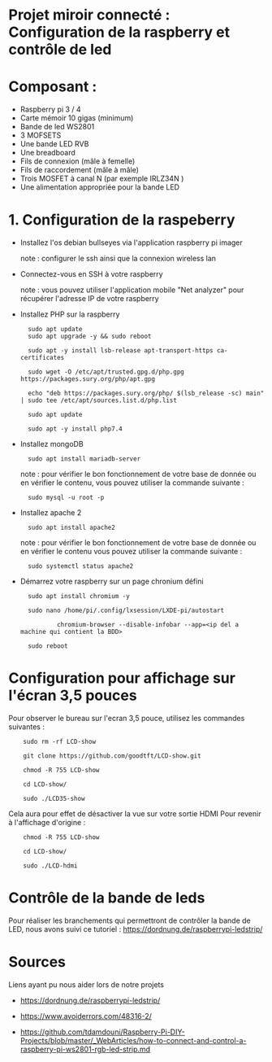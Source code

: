# Projet miroir connecté : Configuration de la raspberry et contrôle de led

# Composant : 

- Raspberry pi 3 / 4
- Carte mémoir 10 gigas (minimum)
- Bande de led WS2801
- 3 MOFSETS
- Une bande LED RVB
- Une breadboard 
- Fils de connexion (mâle à femelle)
- Fils de raccordement (mâle à mâle)
- Trois MOSFET à canal N (par exemple IRLZ34N )
- Une alimentation appropriée pour la bande LED

# 1. Configuration de la raspeberry

- Installez l'os debian bullseyes via l'application raspberry pi imager
    
    note : configurer le ssh ainsi que la connexion wireless lan 

- Connectez-vous en SSH à votre raspberry

   note : vous pouvez utiliser l'application mobile "Net analyzer" pour récupérer l'adresse IP de votre raspberry 

- Installez PHP sur la raspberry
        
        sudo apt update
        sudo apt upgrade -y && sudo reboot

        sudo apt -y install lsb-release apt-transport-https ca-certificates 
        
        sudo wget -O /etc/apt/trusted.gpg.d/php.gpg https://packages.sury.org/php/apt.gpg

        echo "deb https://packages.sury.org/php/ $(lsb_release -sc) main" | sudo tee /etc/apt/sources.list.d/php.list

        sudo apt update

        sudo apt -y install php7.4

- Installez mongoDB

        sudo apt install mariadb-server

    note : pour vérifier le bon fonctionnement de votre base de donnée ou en vérifier le contenu, vous pouvez utiliser la commande suivante :

        sudo mysql -u root -p

- Installez apache 2 

        sudo apt install apache2

    note : pour vérifier le bon fonctionnement de votre base de donnée ou en vérifier le contenu vous pouvez utiliser la commande suivante :

        sudo systemctl status apache2    

- Démarrez votre raspberry sur un page chronium défini 

        sudo apt install chromium -y

        sudo nano /home/pi/.config/lxsession/LXDE-pi/autostart
        
                chromium-browser --disable-infobar --app=<ip del a machine qui contient la BDD>
        
        sudo reboot
# Configuration pour affichage sur l'écran 3,5 pouces



Pour observer le bureau sur l'ecran 3,5 pouce, utilisez les commandes suivantes :

        sudo rm -rf LCD-show

        git clone https://github.com/goodtft/LCD-show.git

        chmod -R 755 LCD-show

        cd LCD-show/

        sudo ./LCD35-show

Cela aura pour effet de désactiver la vue sur votre sortie HDMI
Pour revenir à l'affichage d'origine :

        chmod -R 755 LCD-show 

        cd LCD-show/ 

        sudo ./LCD-hdmi

# Contrôle de la bande de leds

Pour réaliser les branchements qui permettront de contrôler la bande de LED, nous avons suivi ce tutoriel : https://dordnung.de/raspberrypi-ledstrip/

# Sources

Liens ayant pu nous aider lors de notre projets 

- https://dordnung.de/raspberrypi-ledstrip/

- https://www.avoiderrors.com/48316-2/

- https://github.com/tdamdouni/Raspberry-Pi-DIY-Projects/blob/master/_WebArticles/how-to-connect-and-control-a-raspberry-pi-ws2801-rgb-led-strip.md

